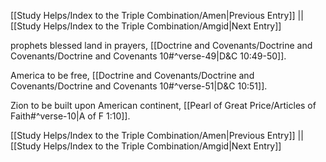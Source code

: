 [[Study Helps/Index to the Triple Combination/Amen|Previous Entry]]  ||  [[Study Helps/Index to the Triple Combination/Amgid|Next Entry]]

 prophets blessed land in prayers, [[Doctrine and Covenants/Doctrine and Covenants/Doctrine and Covenants 10#^verse-49|D&C 10:49-50]].

 America to be free, [[Doctrine and Covenants/Doctrine and Covenants/Doctrine and Covenants 10#^verse-51|D&C 10:51]].

 Zion to be built upon American continent, [[Pearl of Great Price/Articles of Faith#^verse-10|A of F 1:10]].

[[Study Helps/Index to the Triple Combination/Amen|Previous Entry]]  ||  [[Study Helps/Index to the Triple Combination/Amgid|Next Entry]]